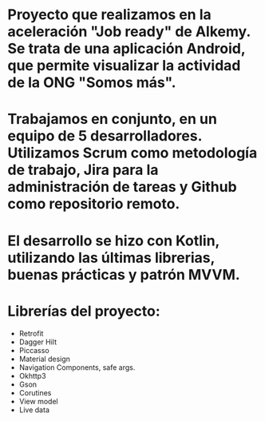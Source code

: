 # Proyecto que realizamos en la aceleración "Job ready" de Alkemy. Se trata de una aplicación Android, que permite visualizar la actividad de la ONG "Somos más".
# Trabajamos en conjunto, en un equipo de 5 desarrolladores. Utilizamos Scrum como metodología de trabajo, Jira para la administración de tareas y Github como repositorio remoto.
# El desarrollo se hizo con Kotlin, utilizando las últimas librerias, buenas prácticas y patrón MVVM.

# Librerías del proyecto:

* Retrofit
* Dagger Hilt
* Piccasso
* Material design
* Navigation Components, safe args.
* Okhttp3
* Gson
* Corutines
* View model
* Live data
